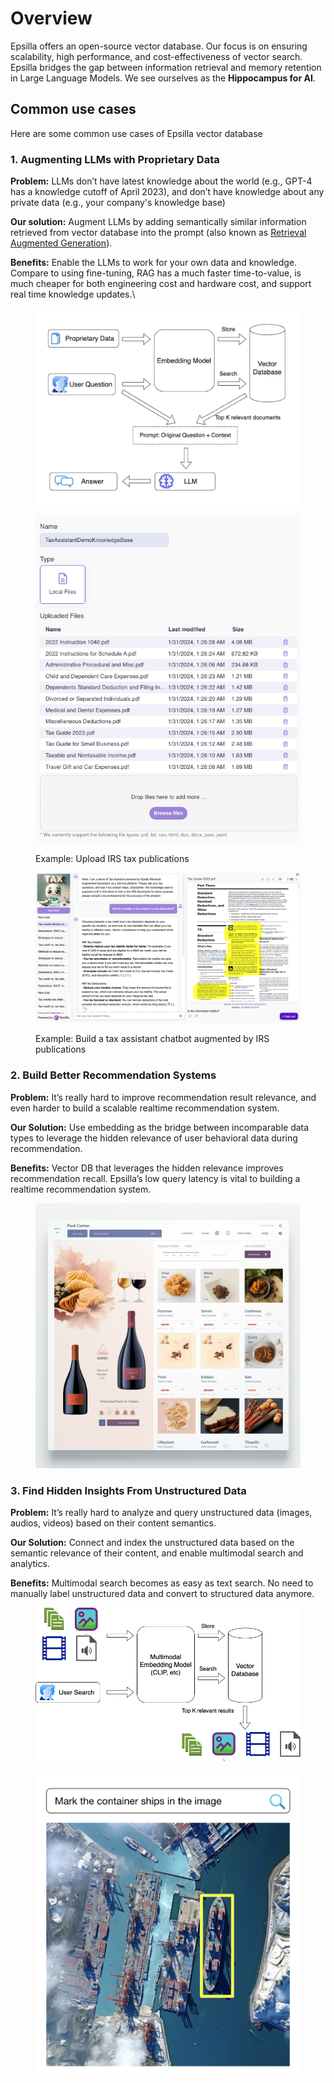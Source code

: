 # Overview

Epsilla offers an open-source vector database. Our focus is on ensuring scalability, high performance, and cost-effectiveness of vector search. Epsilla bridges the gap between information retrieval and memory retention in Large Language Models. We see ourselves as the **Hippocampus for AI**.

## Common use cases

Here are some common use cases of Epsilla vector database

### 1. Augmenting LLMs with Proprietary Data

**Problem:** LLMs don’t have latest knowledge about the world (e.g., GPT-4 has a knowledge cutoff of April 2023), and don’t have knowledge about any private data (e.g., your company's knowledge base)

**Our solution:** Augment LLMs by adding semantically similar information retrieved from vector database into the prompt (also known as [Retrieval Augmented Generation](https://ai.meta.com/blog/retrieval-augmented-generation-streamlining-the-creation-of-intelligent-natural-language-processing-models/)).

**Benefits:** Enable the LLMs to work for your own data and knowledge. Compare to using fine-tuning, RAG has a much faster time-to-value, is much cheaper for both engineering cost and hardware cost, and support real time knowledge updates.\


<figure><img src="../.gitbook/assets/Screenshot 2023-09-18 at 7.07.38 PM (1).png" alt="" width="563"><figcaption></figcaption></figure>

<figure><img src="../.gitbook/assets/Screenshot 2024-02-14 at 4.35.55 PM.png" alt=""><figcaption><p>Example: Upload IRS tax publications</p></figcaption></figure>

<figure><img src="../.gitbook/assets/Screenshot 2024-02-14 at 4.37.25 PM.png" alt=""><figcaption><p>Example: Build a tax assistant chatbot augmented by IRS publications</p></figcaption></figure>

### 2. Build Better Recommendation Systems

**Problem:** It’s really hard to improve recommendation result relevance, and even harder to build a scalable realtime recommendation system.

**Our Solution:** Use embedding as the bridge between incomparable data types to leverage the hidden relevance of user behavioral data during recommendation.

**Benefits:** Vector DB that leverages the hidden relevance improves recommendation recall. Epsilla’s low query latency is vital to building a realtime recommendation system.

<figure><img src="../.gitbook/assets/renchusong_draw_a_recommendation_system_with_input_product_imag_b9b02df5-bc55-4c5a-ac75-466bb16339be.png" alt="" width="563"><figcaption></figcaption></figure>

### 3. Find Hidden Insights From Unstructured Data

**Problem:** It’s really hard to analyze and query unstructured data (images, audios, videos) based on their content semantics.

**Our Solution:** Connect and index the unstructured data based on the semantic relevance of their content, and enable multimodal search and analytics.

**Benefits:** Multimodal search becomes as easy as text search. No need to manually label unstructured data and convert to structured data anymore.

<figure><img src="../.gitbook/assets/Recomendation System.drawio (1).png" alt="" width="563"><figcaption></figcaption></figure>

<figure><img src="../.gitbook/assets/Screenshot 2023-09-26 at 12.36.44 PM.png" alt="" width="563"><figcaption></figcaption></figure>

